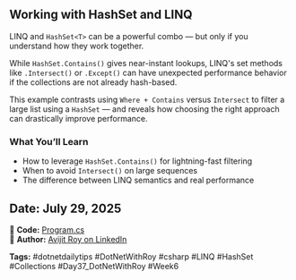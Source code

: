 ## Working with HashSet and LINQ

LINQ and `HashSet<T>` can be a powerful combo — but only if you understand how they work together.

While `HashSet.Contains()` gives near-instant lookups, LINQ's set methods like `.Intersect()` or `.Except()` can have unexpected performance behavior if the collections are not already hash-based.

This example contrasts using `Where + Contains` versus `Intersect` to filter a large list using a `HashSet` — and reveals how choosing the right approach can drastically improve performance.

### What You’ll Learn

* How to leverage `HashSet.Contains()` for lightning-fast filtering
* When to avoid `Intersect()` on large sequences
* The difference between LINQ semantics and real performance

## Date: July 29, 2025

🔗 **Code:** [Program.cs](./program.cs)  
🔗 **Author:** [Avijit Roy on LinkedIn](https://www.linkedin.com/in/HeyAvijitRoy/)  

**Tags:** #dotnetdailytips #DotNetWithRoy #csharp #LINQ #HashSet #Collections #Day37\_DotNetWithRoy #Week6
